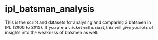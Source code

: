 # ipl_batsman_analysis
This is the script and datasets for analysing and comparing 3 batsmen in IPL (2008 to 2019). If you are a cricket enthusiast, this will give you lots of insights into the weakness of batsmen as well. 
